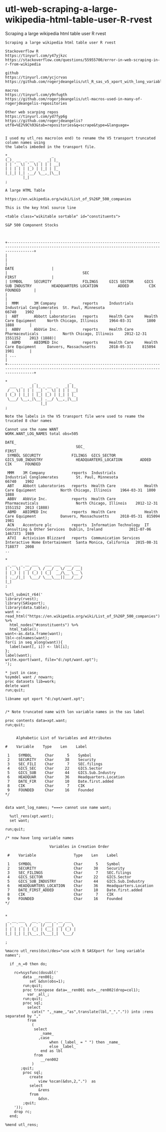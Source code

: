 # utl-web-scraping-a-large-wikipedia-html-table-user-R-rvest
Scraping a large wikipedia html table user R rvest    

    Scraping a large wikipedia html table user R rvest                                                                                                          
                                                                                                                                                                
    Stackoverflow R                                                                                                                                             
    https://tinyurl.com/y47yjkzc                                                                                                                                
    https://stackoverflow.com/questions/55955700/error-in-web-scraping-in-r-from-wikipedia                                                                      
                                                                                                                                                                
    github                                                                                                                                                      
    https://tinyurl.com/ycjcrvas                                                                                                                                
    https://github.com/rogerjdeangelis/utl_R_sas_v5_xport_with_long_variable_names                                                                              
                                                                                                                                                                
    macros                                                                                                                                                      
    https://tinyurl.com/y9nfugth                                                                                                                                
    https://github.com/rogerjdeangelis/utl-macros-used-in-many-of-rogerjdeangelis-repositories                                                                  
                                                                                                                                                                
    Other web scarping repos                                                                                                                                    
    https://tinyurl.com/yd7fyp6g                                                                                                                                
    https://github.com/rogerjdeangelis?utf8=%E2%9C%93&tab=repositories&q=scrape&type=&language=                                                                 
                                                                                                                                                                
                                                                                                                                                                
    I used my utl_res macro(on end) to rename the V5 transport truncated column names using                                                                     
    the labels imbeded in the transport file.                                                                                                                   
                                                                                                                                                                
    *_                   _                                                                                                                                      
    (_)_ __  _ __  _   _| |_                                                                                                                                    
    | | '_ \| '_ \| | | | __|                                                                                                                                   
    | | | | | |_) | |_| | |_                                                                                                                                    
    |_|_| |_| .__/ \__,_|\__|                                                                                                                                   
            |_|                                                                                                                                                 
    ;                                                                                                                                                           
                                                                                                                                                                
    A large HTML Table                                                                                                                                          
                                                                                                                                                                
    https://en.wikipedia.org/wiki/List_of_S%26P_500_companies                                                                                                   
                                                                                                                                                                
    This is the key html source line                                                                                                                            
                                                                                                                                                                
    <table class="wikitable sortable" id="constituents">                                                                                                        
                                                                                                                                                                
    S&P 500 Component Stocks                                                                                                                                    
                                                                                                                                                                
                                                                                                                                                                
                                                                                                                                                                
    +--------------------------------------------------------------------------------------------------------------------------------------------------------+  
    |                                                                                                                                                        |  
    |                                                                                                                                   DATE                 |  
    |                                  SEC                                                                                              FIRST                |  
    | SYMBOL     SECURITY              FILINGS     GICS SECTOR     GICS SUB INDUSTRY         HEADQUARTERS LOCATION         ADDED         CIK    FOUNDED      |  
    |                                                                                                                                                        |  
    |  MMM       3M Company            reports     Industrials     Industrial Conglomerates  St. Paul, Minnesota                         66740    1902       |  
    |  ABT       Abbott Laboratories   reports     Health Care     Health Care Equipment     North Chicago, Illinois     1964-03-31       1800    1888       |  
    |  ABBV      AbbVie Inc.           reports     Health Care     Pharmaceuticals           North Chicago, Illinois     2012-12-31    1551152    2013 (1888)|  
    |  ABMD      ABIOMED Inc           reports     Health Care     Health Care Equipment     Danvers, Massachusetts      2018-05-31     815094    1981       |  
    | ...                                                                                                                                                    |  
    +--------------------------------------------------------------------------------------------------------------------------------------------------------+  
                                                                                                                                                                
    *            _               _                                                                                                                              
      ___  _   _| |_ _ __  _   _| |_                                                                                                                            
     / _ \| | | | __| '_ \| | | | __|                                                                                                                           
    | (_) | |_| | |_| |_) | |_| | |_                                                                                                                            
     \___/ \__,_|\__| .__/ \__,_|\__|                                                                                                                           
                    |_|                                                                                                                                         
    ;                                                                                                                                                           
                                                                                                                                                                
    Note the labels in the V5 transport file were used to reame the trucated 8 char names                                                                       
                                                                                                                                                                
    Cannot use the name WANT                                                                                                                                    
    WORK.WANT_LOG_NAMES total obs=505                                                                                                                           
                                                                                                                                DATE_                           
                                    SEC_                                                                                        FIRST_                          
     SYMBOL SECURITY              FILINGS  GICS_SECTOR             GICS_SUB_INDUSTRY               HEADQUARTERS_LOCATION        ADDED     CIK      FOUNDED      
                                                                                                                                                                
     MMM    3M Company            reports  Industrials             Industrial Conglomerates        St. Paul, Minnesota                    66740    1902         
     ABT    Abbott Laboratories   reports  Health Care             Health Care Equipment           North Chicago, Illinois    1964-03-31  1800     1888         
     ABBV   AbbVie Inc.           reports  Health Care             Pharmaceuticals                 North Chicago, Illinois    2012-12-31  1551152  2013 (1888)  
     ABMD   ABIOMED Inc           reports  Health Care             Health Care Equipment           Danvers, Massachusetts     2018-05-31  815094   1981         
     ACN    Accenture plc         reports  Information Technology  IT Consulting & Other Services  Dublin, Ireland            2011-07-06  1467373  1989         
     ATVI   Activision Blizzard   reports  Communication Services  Interactive Home Entertainment  Santa Monica, California   2015-08-31  718877   2008         
    ..                                                                                                                                                          
                                                                                                                                                                
    *                                                                                                                                                           
     _ __  _ __ ___   ___ ___  ___ ___                                                                                                                          
    | '_ \| '__/ _ \ / __/ _ \/ __/ __|                                                                                                                         
    | |_) | | | (_) | (_|  __/\__ \__ \                                                                                                                         
    | .__/|_|  \___/ \___\___||___/___/                                                                                                                         
    |_|                                                                                                                                                         
    ;                                                                                                                                                           
                                                                                                                                                                
    %utl_submit_r64('                                                                                                                                           
    library(rvest);                                                                                                                                             
    library(SASxport);                                                                                                                                          
    library(data.table);                                                                                                                                        
    want <- read_html("https://en.wikipedia.org/wiki/List_of_S%26P_500_companies") %>%                                                                          
      html_nodes("#constituents") %>%                                                                                                                           
      html_table();                                                                                                                                             
    want<-as.data.frame(want);                                                                                                                                  
    lbl<-colnames(want);                                                                                                                                        
    for(i in seq_along(want)){                                                                                                                                  
      label(want[, i]) <- lbl[i];                                                                                                                               
    };                                                                                                                                                          
    label(want);                                                                                                                                                
    write.xport(want, file="d:/xpt/want.xpt");                                                                                                                  
    ');                                                                                                                                                         
                                                                                                                                                                
    * just in case;                                                                                                                                             
    %symdel want / nowarn;                                                                                                                                      
    proc datasets lib=work;                                                                                                                                     
    delete want                                                                                                                                                 
    run;quit;                                                                                                                                                   
                                                                                                                                                                
    libname xpt xport "d:/xpt/want.xpt";                                                                                                                        
                                                                                                                                                                
                                                                                                                                                                
    /* Note truncated name with lon variable names in the sas label                                                                                             
                                                                                                                                                                
    proc contents data=xpt.want;                                                                                                                                
    run;quit;                                                                                                                                                   
                                                                                                                                                                
                                                                                                                                                                
         Alphabetic List of Variables and Attributes                                                                                                            
                                                                                                                                                                
    #    Variable    Type    Len    Label                                                                                                                       
                                                                                                                                                                
     1    SYMBOL      Char      5    Symbol                                                                                                                     
     2    SECURITY    Char     38    Security                                                                                                                   
     3    SEC_FILI    Char      7    SEC.filings                                                                                                                
     4    GICS_SEC    Char     22    GICS.Sector                                                                                                                
     5    GICS_SUB    Char     44    GICS.Sub.Industry                                                                                                          
     6    HEADQUAR    Char     36    Headquarters.Location                                                                                                      
     7    DATE_FIR    Char     10    Date.first.added                                                                                                           
     8    CIK         Char      7    CIK                                                                                                                        
     9    FOUNDED     Char     16    Founded                                                                                                                    
    */                                                                                                                                                          
                                                                                                                                                                
                                                                                                                                                                
    data want_log_names; *===> cannot use name want;                                                                                                            
                                                                                                                                                                
      %utl_rens(xpt.want);                                                                                                                                      
      set want;                                                                                                                                                 
                                                                                                                                                                
    run;quit;                                                                                                                                                   
                                                                                                                                                                
    /* now have long variable names                                                                                                                             
                                                                                                                                                                
                        Variables in Creation Order                                                                                                             
                                                                                                                                                                
     #    Variable                 Type    Len    Label                                                                                                         
                                                                                                                                                                
     1    SYMBOL                   Char      5    Symbol                                                                                                        
     2    SECURITY                 Char     38    Security                                                                                                      
     3    SEC_FILINGS              Char      7    SEC.filings                                                                                                   
     4    GICS_SECTOR              Char     22    GICS.Sector                                                                                                   
     5    GICS_SUB_INDUSTRY        Char     44    GICS.Sub.Industry                                                                                             
     6    HEADQUARTERS_LOCATION    Char     36    Headquarters.Location                                                                                         
     7    DATE_FIRST_ADDED         Char     10    Date.first.added                                                                                              
     8    CIK                      Char      7    CIK                                                                                                           
     9    FOUNDED                  Char     16    Founded                                                                                                       
    */                                                                                                                                                          
                                                                                                                                                                
                                                                                                                                                                
    *                                                                                                                                                           
     _ __ ___   __ _  ___ _ __ ___                                                                                                                              
    | '_ ` _ \ / _` |/ __| '__/ _ \                                                                                                                             
    | | | | | | (_| | (__| | | (_) |                                                                                                                            
    |_| |_| |_|\__,_|\___|_|  \___/                                                                                                                             
                                                                                                                                                                
    ;                                                                                                                                                           
                                                                                                                                                                
    %macro utl_rens(dsn)/des="use with R SASXport for long variable names";                                                                                     
                                                                                                                                                                
      if _n_=0 then do;                                                                                                                                         
                                                                                                                                                                
        rc=%sysfunc(dosubl('                                                                                                                                    
            data __ren001;                                                                                                                                      
               set &dsn(obs=1);                                                                                                                                 
            run;quit;                                                                                                                                           
            proc transpose data=__ren001 out=__ren002(drop=col1);                                                                                               
              var _all_;                                                                                                                                        
            run;quit;                                                                                                                                           
            proc sql;                                                                                                                                           
              select                                                                                                                                            
                catx(" ",_name_,"as",translate(lbl,"_",".")) into :rens separated by ","                                                                        
              from                                                                                                                                              
                (                                                                                                                                               
                 select                                                                                                                                         
                    _name_                                                                                                                                      
                   ,case                                                                                                                                        
                        when (_label_ = " ") then _name_                                                                                                        
                        else _label_                                                                                                                            
                    end as lbl                                                                                                                                  
                 from                                                                                                                                           
                    __ren002                                                                                                                                    
                )                                                                                                                                               
           ;quit;                                                                                                                                               
            proc sql;                                                                                                                                           
               create                                                                                                                                           
                   view %scan(&dsn,2,".")  as                                                                                                                   
               select                                                                                                                                           
                   &rens                                                                                                                                        
               from                                                                                                                                             
                   &dsn.                                                                                                                                        
            ;quit;                                                                                                                                              
        '));                                                                                                                                                    
        drop rc;                                                                                                                                                
      end;                                                                                                                                                      
                                                                                                                                                                
    %mend utl_rens;                                                                                                                                             
                                                                                                                                                                

